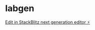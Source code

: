 # labgen

[Edit in StackBlitz next generation editor ⚡️](https://stackblitz.com/~/github.com/Yassineaur/labgen)